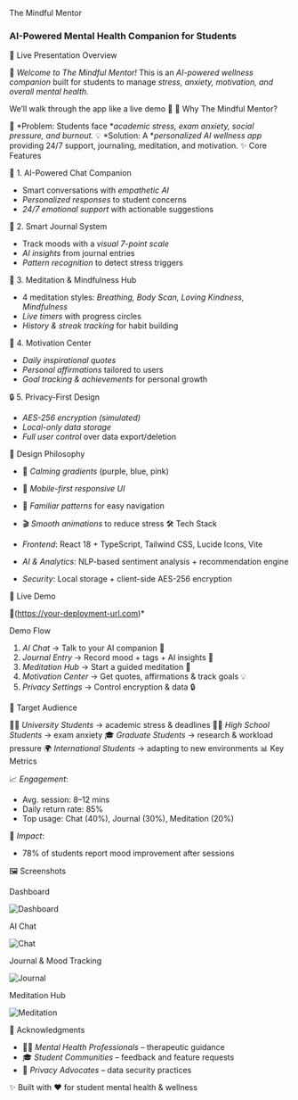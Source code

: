  The Mindful Mentor

### AI-Powered Mental Health Companion for Students

 🎤 Live Presentation Overview

👋 *Welcome to The Mindful Mentor!*
This is an *AI-powered wellness companion* built for students to manage *stress, anxiety, motivation, and overall mental health.*

We’ll walk through the app like a live demo 🚀
 🌟 Why The Mindful Mentor?

🎯 *Problem: Students face **academic stress, exam anxiety, social pressure, and burnout.*
💡 *Solution: A **personalized AI wellness app* providing 24/7 support, journaling, meditation, and motivation.
 ✨ Core Features

 🤖 1. AI-Powered Chat Companion

* Smart conversations with *empathetic AI*
* *Personalized responses* to student concerns
* *24/7 emotional support* with actionable suggestions

 📝 2. Smart Journal System

* Track moods with a *visual 7-point scale*
* *AI insights* from journal entries
* *Pattern recognition* to detect stress triggers

 🧘 3. Meditation & Mindfulness Hub

* 4 meditation styles: *Breathing, Body Scan, Loving Kindness, Mindfulness*
* *Live timers* with progress circles
* *History & streak tracking* for habit building

 💪 4. Motivation Center

* *Daily inspirational quotes*
* *Personal affirmations* tailored to users
* *Goal tracking & achievements* for personal growth

 🔒 5. Privacy-First Design

* *AES-256 encryption (simulated)*
* *Local-only data storage*
* *Full user control* over data export/deletion

 🎨 Design Philosophy

* 🌈 *Calming gradients* (purple, blue, pink)
* 📱 *Mobile-first responsive UI*
* 🧩 *Familiar patterns* for easy navigation
* 🎬 *Smooth animations* to reduce stress
 🛠 Tech Stack

* *Frontend*: React 18 + TypeScript, Tailwind CSS, Lucide Icons, Vite
* *AI & Analytics*: NLP-based sentiment analysis + recommendation engine
* *Security*: Local storage + client-side AES-256 encryption

 🚀 Live Demo

🔗(https://your-deployment-url.com)*

 Demo Flow

1. *AI Chat* → Talk to your AI companion 💬
2. *Journal Entry* → Record mood + tags + AI insights 📓
3. *Meditation Hub* → Start a guided meditation 🧘
4. *Motivation Center* → Get quotes, affirmations & track goals 💡
5. *Privacy Settings* → Control encryption & data 🔒


🎯 Target Audience

👩‍🎓 *University Students* → academic stress & deadlines
👨‍🎓 *High School Students* → exam anxiety
🎓 *Graduate Students* → research & workload pressure
🌍 *International Students* → adapting to new environments
 📊 Key Metrics

📈 *Engagement*:

* Avg. session: 8–12 mins
* Daily return rate: 85%
* Top usage: Chat (40%), Journal (30%), Meditation (20%)

💚 *Impact*:

* 78% of students report mood improvement after sessions

 🖼 Screenshots

 Dashboard

![Dashboard](https://images.pexels.com/photos/3760263/pexels-photo-3760263.jpeg?auto=compress\&cs=tinysrgb\&w=800\&h=400\&fit=crop)

 AI Chat

![Chat](https://images.pexels.com/photos/5699456/pexels-photo-5699456.jpeg?auto=compress\&cs=tinysrgb\&w=800\&h=400\&fit=crop)

 Journal & Mood Tracking

![Journal](https://images.pexels.com/photos/6373478/pexels-photo-6373478.jpeg?auto=compress\&cs=tinysrgb\&w=800\&h=400\&fit=crop)

 Meditation Hub

![Meditation](https://images.pexels.com/photos/3822622/pexels-photo-3822622.jpeg?auto=compress\&cs=tinysrgb\&w=800\&h=400\&fit=crop)

 🙏 Acknowledgments

* 🧑‍⚕ *Mental Health Professionals* – therapeutic guidance
* 🎓 *Student Communities* – feedback and feature requests
* 🔐 *Privacy Advocates* – data security practices

✨ Built with ❤ for student mental health & wellness

